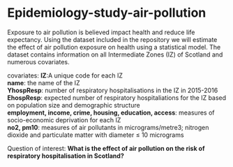 # Epidemiology-study-air-pollution

Exposure to air pollution is believed impact health and reduce life expectancy. Using the dataset included in the repository we will estimate
the effect of air pollution exposure on health using a statistical model. The dataset contains information on all Intermediate Zones (IZ)
of Scotland and numerous covariates.
  
covariates:
**IZ**:A unique code for each IZ  
**name**: the name of the IZ  
**YhospResp**: number of respiratory hospitalisations in the IZ in 2015-2016  
**EhospResp**: expected number of respiratory hospitaliations for the IZ based on population size and demographic structure  
**employment, income, crime, housing, education, access**: measures of socio-economic deprivation for each IZ  
**no2, pm10**: measures of air pollutants in micrograms/metre3; nitrogen dioxide and particulate matter with diameter ≤ 10 micrograms  
  
Question of interest: **What is the effect of air pollution on the risk of respiratory hospitalisation in Scotland?**
